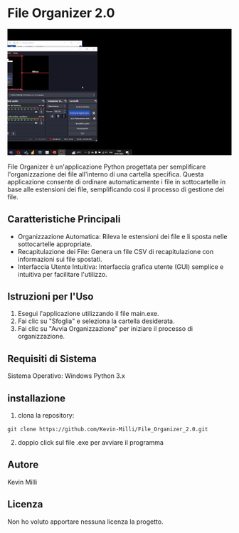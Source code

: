# File Organizer 2.0

![Alt text](videoDimostrativo.gif)

File Organizer è un'applicazione Python progettata per semplificare l'organizzazione dei file all'interno di una cartella specifica. 
Questa applicazione consente di ordinare automaticamente i file in sottocartelle in base alle estensioni dei file, semplificando così il processo di gestione dei file.

## Caratteristiche Principali

- Organizzazione Automatica: Rileva le estensioni dei file e li sposta nelle sottocartelle appropriate.
- Recapitulazione dei File: Genera un file CSV di recapitulazione con informazioni sui file spostati.
- Interfaccia Utente Intuitiva: Interfaccia grafica utente (GUI) semplice e intuitiva per facilitare l'utilizzo.

## Istruzioni per l'Uso

1. Esegui l'applicazione utilizzando il file main.exe.
2. Fai clic su "Sfoglia" e seleziona la cartella desiderata.
3. Fai clic su "Avvia Organizzazione" per iniziare il processo di organizzazione.

## Requisiti di Sistema

Sistema Operativo: Windows
Python 3.x

## installazione

1. clona la repository:
```
git clone https://github.com/Kevin-Milli/File_Organizer_2.0.git
```
2. doppio click sul file .exe per avviare il programma

## Autore

Kevin Milli

## Licenza

Non ho voluto apportare nessuna licenza la progetto.
